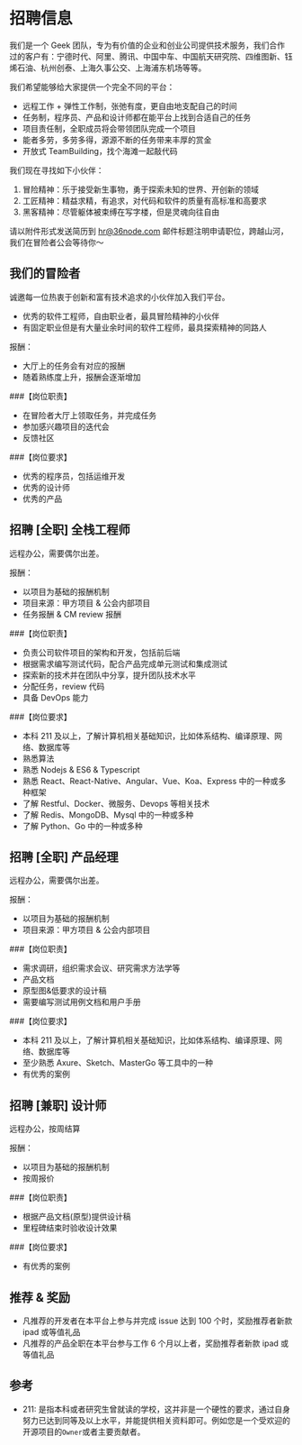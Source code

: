 # 招聘信息

我们是一个 Geek 团队，专为有价值的企业和创业公司提供技术服务，我们合作过的客户有：宁德时代、阿里、腾讯、中国中车、中国航天研究院、四维图新、钰烯石油、杭州创泰、上海久事公交、上海浦东机场等等。

我们希望能够给大家提供一个完全不同的平台：

- 远程工作 + 弹性工作制，张弛有度，更自由地支配自己的时间
- 任务制，程序员、产品和设计师都在能平台上找到合适自己的任务
- 项目责任制，全职成员将会带领团队完成一个项目
- 能者多劳，多劳多得，源源不断的任务带来丰厚的赏金
- 开放式 TeamBuilding，找个海滩一起敲代码

我们现在寻找如下小伙伴：

1. 冒险精神：乐于接受新生事物，勇于探索未知的世界、开创新的领域
2. 工匠精神：精益求精，有追求，对代码和软件的质量有高标准和高要求
3. 黑客精神：尽管躯体被束缚在写字楼，但是灵魂向往自由

请以附件形式发送简历到 hr@36node.com 邮件标题注明申请职位，跨越山河，我们在冒险者公会等待你～

## 我们的冒险者

诚邀每一位热衷于创新和富有技术追求的小伙伴加入我们平台。

- 优秀的软件工程师，自由职业者，最具冒险精神的小伙伴
- 有固定职业但是有大量业余时间的软件工程师，最具探索精神的同路人

报酬：

- 大厅上的任务会有对应的报酬
- 随着熟练度上升，报酬会逐渐增加

###【岗位职责】

- 在冒险者大厅上领取任务，并完成任务
- 参加感兴趣项目的迭代会
- 反馈社区

###【岗位要求】

- 优秀的程序员，包括运维开发
- 优秀的设计师
- 优秀的产品

## 招聘 [全职] 全栈工程师

远程办公，需要偶尔出差。

报酬：

- 以项目为基础的报酬机制
- 项目来源：甲方项目 & 公会内部项目
- 任务报酬 & CM review 报酬

###【岗位职责】

- 负责公司软件项目的架构和开发，包括前后端
- 根据需求编写测试代码，配合产品完成单元测试和集成测试
- 探索新的技术并在团队中分享，提升团队技术水平
- 分配任务，review 代码
- 具备 DevOps 能力

###【岗位要求】

- 本科 211 及以上，了解计算机相关基础知识，比如体系结构、编译原理、网络、数据库等
- 熟悉算法
- 熟悉 Nodejs & ES6 & Typescript
- 熟悉 React、React-Native、Angular、Vue、Koa、Express 中的一种或多种框架
- 了解 Restful、Docker、微服务、Devops 等相关技术
- 了解 Redis、MongoDB、Mysql 中的一种或多种
- 了解 Python、Go 中的一种或多种

## 招聘 [全职] 产品经理

远程办公，需要偶尔出差。

报酬：

- 以项目为基础的报酬机制
- 项目来源：甲方项目 & 公会内部项目

###【岗位职责】

- 需求调研，组织需求会议、研究需求方法学等
- 产品文档
- 原型图&低要求的设计稿
- 需要编写测试用例文档和用户手册

###【岗位要求】

- 本科 211 及以上，了解计算机相关基础知识，比如体系结构、编译原理、网络、数据库等
- 至少熟悉 Axure、Sketch、MasterGo 等工具中的一种
- 有优秀的案例
  
## 招聘 [兼职] 设计师

远程办公，按周结算

报酬：

- 以项目为基础的报酬机制
- 按周报价

###【岗位职责】

- 根据产品文档(原型)提供设计稿
- 里程碑结束时验收设计效果

###【岗位要求】

- 有优秀的案例

## 推荐 & 奖励

- 凡推荐的开发者在本平台上参与并完成 issue 达到 100 个时，奖励推荐者新款 ipad 或等值礼品
- 凡推荐的产品全职在本平台参与工作 6 个月以上者，奖励推荐者新款 ipad 或等值礼品

## 参考

- 211: 是指本科或者研究生曾就读的学校，这并非是一个硬性的要求，通过自身努力已达到同等及以上水平，并能提供相关资料即可。例如您是一个受欢迎的开源项目的`Owner`或者主要贡献者。
